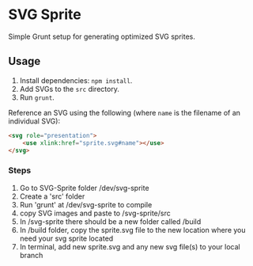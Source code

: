 # SVG Sprite

Simple Grunt setup for generating optimized SVG sprites.


## Usage

1. Install dependencies: `npm install`.
2. Add SVGs to the `src` directory.
3. Run `grunt`.

Reference an SVG using the following (where `name` is the filename of an individual SVG):

```html
<svg role="presentation">
    <use xlink:href="sprite.svg#name"></use>
</svg>
```
### Steps
1. Go to SVG-Sprite folder /dev/svg-sprite
2. Create a 'src' folder
3. Run 'grunt' at /dev/svg-sprite to compile
4. copy SVG images and paste to /svg-sprite/src
5. In /svg-sprite there should be a new folder called /build
6. In /build folder, copy the sprite.svg file to the new location where you need your svg sprite located
7. In terminal, add new sprite.svg and any new svg file(s) to your local branch
